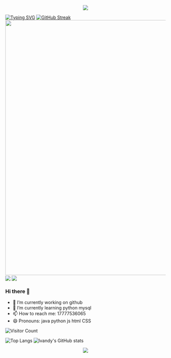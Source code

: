 <p align="center">
<img src="https://capsule-render.vercel.app/api?type=waving&color=timeGradient&height=300&&section=header&text=hello&fontSize=90&fontAlign=50&fontAlignY=30&desc=你好啊!&descAlign=50&descSize=30&descAlignY=60&animation=twinkling" />
</p>
     <a href="https://git.io/typing-svg"><img src="https://readme-typing-svg.demolab.com?font=Fira+Code&pause=1000&color=1600F7&center=true&vCenter=true&random=true&width=435&lines=Welcome+To+My+Github" alt="Typing SVG" /></a>
     <a href="https://git.io/streak-stats"><img src="https://streak-stats.demolab.com?user=hilvandy&theme=blueberry-duo&hide_border=%E5%81%87" alt="GitHub Streak" /></a>

<img width="800" src="https://github-readme-activity-graph.vercel.app/graph?username=hilvandy&theme=github-compact&hide_border=true&area=true" />

<img align="center" src="https://github-readme-stats.vercel.app/api/wakatime?username=hilvandy&theme=transparent&hide_border=true&layout=compact&langs_count=22" />

  <img align="center" src="https://github-readme-stats.vercel.app/api/top-langs/?username=hilvandy&theme=transparent&hide_border=true&layout=donut-vertical&langs_count=6" />
  
  ### Hi there 👋
- 🔭 I’m currently working on github
- 🌱 I’m currently learning python mysql
- 📫 How to reach me: 17777536065
- 😄 Pronouns: java python js html CSS

![Visitor Count](https://profile-counter.glitch.me/hilvandy/count.svg)

![Top Langs](https://github-readme-stats.vercel.app/api/top-langs/?username=hilvandy&layout=compact)
![lvandy's GitHub stats](https://github-readme-stats.vercel.app/api?username=hilvandy&show_icons=true&theme=tokyonight)



<p align="center">
<img src="https://capsule-render.vercel.app/api?type=waving&color=timeGradient&height=300&&section=header&text=Goodbye&fontSize=90&fontAlign=50&fontAlignY=30&desc=再见&descAlign=50&descSize=30&descAlignY=60&animation=twinkling" />
</p>
